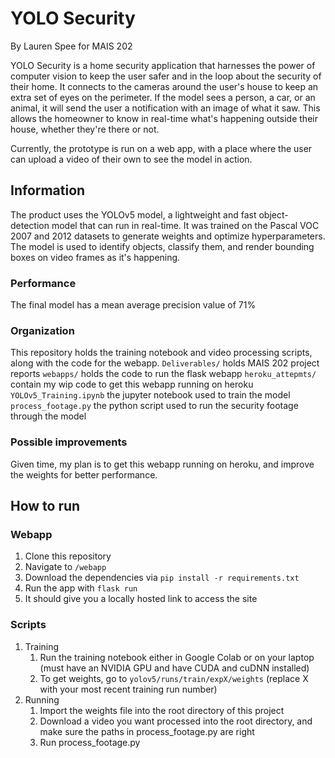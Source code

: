 # YOLO Security

By Lauren Spee for MAIS 202

YOLO Security is a home security application that harnesses the power of computer vision to keep the user safer and in the loop about the security of their home. It connects to the cameras around the user's house to keep an extra set of eyes on the perimeter. If the model sees a person, a car, or an animal, it will send the user a notification with an image of what it saw. This allows the homeowner to know in real-time what's happening outside their house, whether they're there or not.

Currently, the prototype is run on a web app, with a place where the user can upload a video of their own to see the model in action.

## Information
The product uses the YOLOv5 model, a lightweight and fast object-detection model that can run in real-time. It was trained on the Pascal VOC 2007 and 2012 datasets to generate weights and optimize hyperparameters. The model is used to identify objects, classify them, and render bounding boxes on video frames as it's happening.

### Performance 
The final model has a mean average precision value of 71%

### Organization

This repository holds the training notebook and video processing scripts, along with the code for the webapp.
```Deliverables/``` holds MAIS 202 project reports
```webapps/``` holds the code to run the flask webapp
```heroku_attepmts/``` contain my wip code to get this webapp running on heroku
```YOLOv5_Training.ipynb``` the jupyter notebook used to train the model
```process_footage.py```  the python script used to run the security footage through the model

### Possible improvements
Given time, my plan is to get this webapp running on heroku, and improve the weights for better performance.

## How to run

### Webapp
1. Clone this repository
2. Navigate to ```/webapp```
3. Download the dependencies via ```pip install -r requirements.txt```
4. Run the app with ```flask run```
5. It should give you a locally hosted link to access the site

### Scripts
1. Training
     1. Run the training notebook either in Google Colab or on your laptop (must have an NVIDIA GPU and have CUDA and cuDNN installed)
     2. To get weights, go to ```yolov5/runs/train/expX/weights``` (replace X with your most recent training run number)
2. Running
    1. Import the weights file into the root directory of this project
    2. Download a video you want processed into the root directory, and make sure the paths in process_footage.py are right
    3. Run process_footage.py
